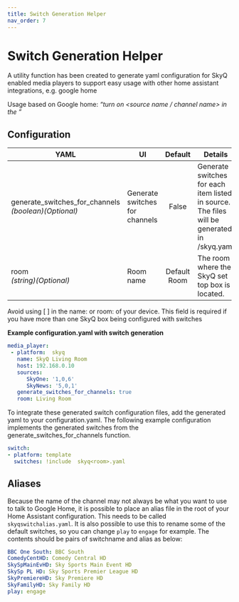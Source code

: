 ```yaml
---
title: Switch Generation Helper
nav_order: 7
---
```


# Switch Generation Helper

A utility function has been created to generate yaml configuration for SkyQ enabled media players to support easy usage with other home assistant integrations, e.g. google home

Usage based on Google home: _“turn on <source name / channel name> in the ”_

## Configuration

| **YAML**                                        | **UI**                            | **Default** | **Details** |
| ------------------------------------------------|-----------------------------------|:-----------:|-------------|
| generate_switches_for_channels<br>_(boolean)(Optional)_ | Generate switches for channels | False | Generate switches for each item listed in source. The files will be generated in <config folder>/skyq<room>.yaml |
|room<br>_(string)(Optional)_                    | Room name                         | Default Room | The room where the SkyQ set top box is located. |

Avoid using [ ] in the name: or room: of your device. This field is required if you have more than one SkyQ box being configured with switches

**Example configuration.yaml with switch generation**

```yaml
media_player:
 - platform:  skyq
   name: SkyQ Living Room
   host: 192.168.0.10
   sources:
      SkyOne: '1,0,6'
      SkyNews: '5,0,1'
   generate_switches_for_channels: true
   room: Living Room
```

To integrate these generated switch configuration files, add the generated yaml to your configuration.yaml. The following example configuration implements the generated switches from the generate_switches_for_channels function.

```yaml
switch:
- platform: template
  switches: !include  skyq<room>.yaml
```

## Aliases

Because the name of the channel may not always be what you want to use to talk to Google Home, it is possible to place an alias file in the root of your Home Assistant configuration. This needs to be called `skyqswitchalias.yaml`. It is also possible to use this to rename some of the default switches, so you can change `play` to `engage` for example. The contents should be pairs of switchname and alias as below:

```yaml
BBC One South: BBC South
ComedyCentHD: Comedy Central HD
SkySpMainEvHD: Sky Sports Main Event HD
SkySp PL HD: Sky Sports Premier League HD
SkyPremiereHD: Sky Premiere HD
SkyFamilyHD: Sky Family HD
play: engage
```
